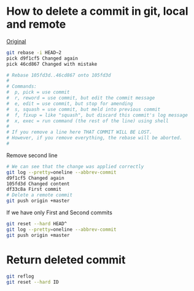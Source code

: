 # How to delete a commit in git, local and remote
[Original](https://ncona.com/2011/07/how-to-delete-a-commit-in-git-local-and-remote/)

```bash
git rebase -i HEAD~2
pick d9f1cf5 Changed again
pick 46cd867 Changed with mistake

# Rebase 105fd3d..46cd867 onto 105fd3d
#
# Commands:
#  p, pick = use commit
#  r, reword = use commit, but edit the commit message
#  e, edit = use commit, but stop for amending
#  s, squash = use commit, but meld into previous commit
#  f, fixup = like "squash", but discard this commit's log message
#  x, exec = run command (the rest of the line) using shell
#
# If you remove a line here THAT COMMIT WILL BE LOST.
# However, if you remove everything, the rebase will be aborted.
#
```

Remove second line

```bash
# We can see that the change was applied correctly
git log --pretty=oneline --abbrev-commit
d9f1cf5 Changed again
105fd3d Changed content
df33c8a First commit
# Delete a remote commit
git push origin +master
```

If we have only First and Second commits

```bash
git reset --hard HEAD^
git log --pretty=oneline --abbrev-commit
git push origin +master
```

# Return deleted commit

```bash
git reflog
git reset --hard ID
```
